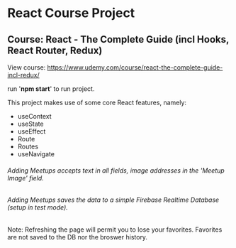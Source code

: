 # React Course Project
## Course: React - The Complete Guide (incl Hooks, React Router, Redux)
View course: https://www.udemy.com/course/react-the-complete-guide-incl-redux/

run '**npm start**' to run project.

This project makes use of some core React features, namely:
- useContext
- useState
- useEffect
- Route
- Routes
- useNavigate

###### Adding Meetups accepts text in all fields, image addresses in the 'Meetup Image' field.
###### Adding Meetups saves the data to a simple Firebase Realtime Database (setup in test mode).

Note: Refreshing the page will permit you to lose your favorites. Favorites are not saved to the DB nor the broswer history.